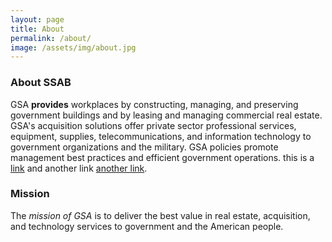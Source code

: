 ```yaml
---
layout: page
title: About
permalink: /about/
image: /assets/img/about.jpg
---
```


### About SSAB

GSA **provides** workplaces by constructing, managing, and preserving government buildings and by leasing and managing commercial real estate. GSA's acquisition solutions offer private sector professional services, equipment, supplies, telecommunications, and information technology to government organizations and the military. GSA policies promote management best practices and efficient government operations. this is a [link](link.com) and another link [another link](link.com).

### Mission

The _mission of GSA_ is to deliver the best value in real estate, acquisition, and technology services to government and the American people.
